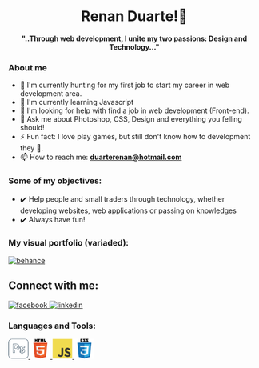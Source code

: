 <h1 align=center>Renan Duarte!👦</h1>
<p align=center><strong>"..Through web development, I unite my two passions: Design and Technology..."</strong></p>

### About me
* 👀 I'm currently hunting for my first job to start my career in web development area.
* 🌱 I'm currently learning Javascript
* 🤔 I'm looking for help with find a job in web development (Front-end).
* 💬 Ask me about Photoshop, CSS, Design and everything you felling should!
* ⚡ Fun fact: I love play games, but still don't know how to development they 👾.
* 📫 How to reach me: <strong><a href="mailto:duarterenan@hotmail.com">duarterenan@hotmail.com</a></strong>
### Some of my objectives:
* ✔️ Help people and small traders through technology, whether developing websites, web applications or passing on knowledges
* ✔️ Always have fun!

###  My visual portfolio (variaded):
<a href=""> <img src="https://www.flaticon.com/svg/vstatic/svg/1051/1051387.svg?token=exp=1615277905~hmac=d43b93cce5713937193b35ca95cbe355" width="40" height="40" style="max-width:100%;" alt="behance"> </a>

## Connect with me:
<a href=""> <img src="https://www.flaticon.com/svg/vstatic/svg/174/174848.svg?token=exp=1615277889~hmac=834c1ff1a83d0e87eb09b8f5d14fc91e" width="40" height="40" style="max-width:100%;" alt="facebook"> </a>
<a href=""> <img src="https://www.flaticon.com/svg/vstatic/svg/174/174857.svg?token=exp=1615277695~hmac=fa88df1492ed8efbad81e0f6272e22c4" width="40" height="40" style="max-width:100%;" alt="linkedin"> </a>
   
### Languages and Tools:
   <a href="https://www.photoshop.com/en" rel="nofollow"> <img src="https://raw.githubusercontent.com/devicons/devicon/master/icons/photoshop/photoshop-line.svg" alt="photoshop" width="40" height="40" style="max-width:100%;"> </a>
   <a href="https://www.w3.org/html/" rel="nofollow"> <img src="https://raw.githubusercontent.com/devicons/devicon/master/icons/html5/html5-original-wordmark.svg" alt="html5" width="40" height="40" style="max-width:100%;"> </a>
   <a href="https://developer.mozilla.org/en-US/docs/Web/JavaScript" rel="nofollow"> <img src="https://raw.githubusercontent.com/devicons/devicon/master/icons/javascript/javascript-original.svg" alt="javascript" width="40" height="40" style="max-width:100%;"> </a>
   <a href="https://www.w3schools.com/css/" rel="nofollow"> <img src="https://raw.githubusercontent.com/devicons/devicon/master/icons/css3/css3-original-wordmark.svg" alt="css3" width="40" height="40" style="max-width:100%;"> </a>
